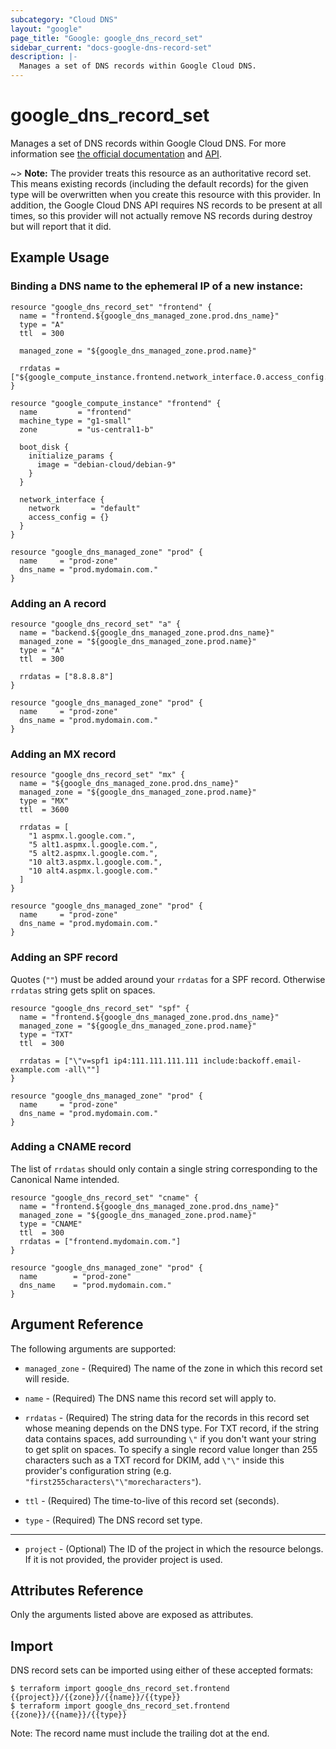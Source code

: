 ```yaml
---
subcategory: "Cloud DNS"
layout: "google"
page_title: "Google: google_dns_record_set"
sidebar_current: "docs-google-dns-record-set"
description: |-
  Manages a set of DNS records within Google Cloud DNS.
---
```


# google\_dns\_record\_set

Manages a set of DNS records within Google Cloud DNS. For more information see [the official documentation](https://cloud.google.com/dns/records/) and
[API](https://cloud.google.com/dns/api/v1/resourceRecordSets).

~> **Note:** The provider treats this resource as an authoritative record set. This means existing records (including the default records) for the given type will be overwritten when you create this resource with this provider. In addition, the Google Cloud DNS API requires NS records to be present at all times, so this provider will not actually remove NS records during destroy but will report that it did.

## Example Usage

### Binding a DNS name to the ephemeral IP of a new instance:

```hcl
resource "google_dns_record_set" "frontend" {
  name = "frontend.${google_dns_managed_zone.prod.dns_name}"
  type = "A"
  ttl  = 300

  managed_zone = "${google_dns_managed_zone.prod.name}"

  rrdatas = ["${google_compute_instance.frontend.network_interface.0.access_config.0.nat_ip}"]
}

resource "google_compute_instance" "frontend" {
  name         = "frontend"
  machine_type = "g1-small"
  zone         = "us-central1-b"

  boot_disk {
    initialize_params {
      image = "debian-cloud/debian-9"
    }
  }

  network_interface {
    network       = "default"
    access_config = {}
  }
}

resource "google_dns_managed_zone" "prod" {
  name     = "prod-zone"
  dns_name = "prod.mydomain.com."
}
```

### Adding an A record

```hcl
resource "google_dns_record_set" "a" {
  name = "backend.${google_dns_managed_zone.prod.dns_name}"
  managed_zone = "${google_dns_managed_zone.prod.name}"
  type = "A"
  ttl  = 300

  rrdatas = ["8.8.8.8"]
}

resource "google_dns_managed_zone" "prod" {
  name     = "prod-zone"
  dns_name = "prod.mydomain.com."
}
```

### Adding an MX record

```hcl
resource "google_dns_record_set" "mx" {
  name = "${google_dns_managed_zone.prod.dns_name}"
  managed_zone = "${google_dns_managed_zone.prod.name}"
  type = "MX"
  ttl  = 3600

  rrdatas = [
    "1 aspmx.l.google.com.",
    "5 alt1.aspmx.l.google.com.",
    "5 alt2.aspmx.l.google.com.",
    "10 alt3.aspmx.l.google.com.",
    "10 alt4.aspmx.l.google.com."
  ]
}

resource "google_dns_managed_zone" "prod" {
  name     = "prod-zone"
  dns_name = "prod.mydomain.com."
}
```

### Adding an SPF record

Quotes (`""`) must be added around your `rrdatas` for a SPF record. Otherwise `rrdatas` string gets split on spaces.

```hcl
resource "google_dns_record_set" "spf" {
  name = "frontend.${google_dns_managed_zone.prod.dns_name}"
  managed_zone = "${google_dns_managed_zone.prod.name}"
  type = "TXT"
  ttl  = 300

  rrdatas = ["\"v=spf1 ip4:111.111.111.111 include:backoff.email-example.com -all\""]
}

resource "google_dns_managed_zone" "prod" {
  name     = "prod-zone"
  dns_name = "prod.mydomain.com."
}
```

### Adding a CNAME record

 The list of `rrdatas` should only contain a single string corresponding to the Canonical Name intended.

```hcl
resource "google_dns_record_set" "cname" {
  name = "frontend.${google_dns_managed_zone.prod.dns_name}"
  managed_zone = "${google_dns_managed_zone.prod.name}"
  type = "CNAME"
  ttl  = 300
  rrdatas = ["frontend.mydomain.com."]
}

resource "google_dns_managed_zone" "prod" {
  name        = "prod-zone"
  dns_name    = "prod.mydomain.com."
}
```

## Argument Reference

The following arguments are supported:

* `managed_zone` - (Required) The name of the zone in which this record set will
    reside.

* `name` - (Required) The DNS name this record set will apply to.

* `rrdatas` - (Required) The string data for the records in this record set
    whose meaning depends on the DNS type. For TXT record, if the string data contains spaces, add surrounding `\"` if you don't want your string to get split on spaces. To specify a single record value longer than 255 characters such as a TXT record for DKIM, add `\"\"` inside this provider's configuration string (e.g. `"first255characters\"\"morecharacters"`).

* `ttl` - (Required) The time-to-live of this record set (seconds).

* `type` - (Required) The DNS record set type.

- - -

* `project` - (Optional) The ID of the project in which the resource belongs. If it
    is not provided, the provider project is used.

## Attributes Reference

Only the arguments listed above are exposed as attributes.

## Import

DNS record sets can be imported using either of these accepted formats:

```
$ terraform import google_dns_record_set.frontend {{project}}/{{zone}}/{{name}}/{{type}}
$ terraform import google_dns_record_set.frontend {{zone}}/{{name}}/{{type}}
```

Note: The record name must include the trailing dot at the end.
